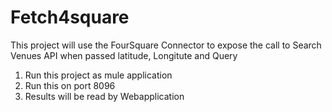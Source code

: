 # Fetch4square
This project will use the FourSquare Connector to expose the  call to Search Venues API when passed latitude, Longitute and Query
1. Run this project as mule application
2. Run this on port 8096
3. Results will be read by Webapplication
